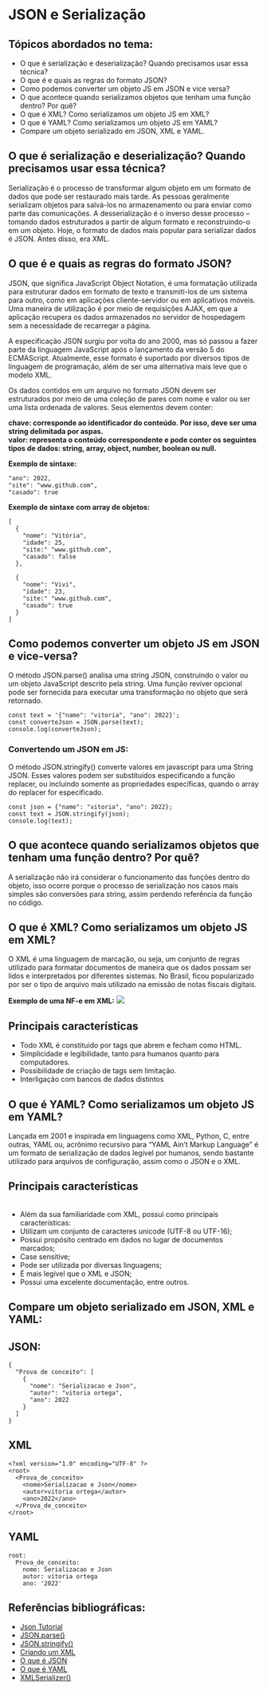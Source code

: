 <h1> JSON e Serialização </h1>

<h2>Tópicos abordados no tema:</h2>
<ul>
  <li>O que é serialização e deserialização? Quando precisamos usar essa técnica?
     </li>
    <li>O que é e quais as regras do formato JSON?
       </li>
      <li>Como podemos converter um objeto JS em JSON e vice versa?
         </li>
        <li>O que acontece quando serializamos objetos que tenham uma função dentro? Por quê?
           </li>
          <li>O que é XML? Como serializamos um objeto JS em XML?
             </li>
            <li>O que é YAML? Como serializamos um objeto JS em YAML?
               </li>
  <li> Compare um objeto serializado em JSON, XML e YAML.
  </li>
    </ul>
    
<h2> O que é serialização e deserialização? Quando precisamos usar essa técnica?</h2>
<p>Serialização é o processo de transformar algum objeto em um formato de dados que pode ser restaurado mais tarde. As pessoas geralmente serializam objetos para salvá-los no armazenamento ou para enviar como parte das comunicações. A desserialização é o inverso desse processo – tomando dados estruturados a partir de algum formato e reconstruindo-o em um objeto. Hoje, o formato de dados mais popular para serializar dados é JSON. Antes disso, era XML.</p>
<h2>O que é e quais as regras do formato JSON?</h2>
<p>
JSON, que significa JavaScript Object Notation, é uma formatação utilizada para estruturar dados em formato de texto e transmiti-los de um sistema para outro, como em aplicações cliente-servidor ou em aplicativos móveis. Uma maneira de utilização é por meio de requisições AJAX, em que a aplicação recupera os dados armazenados no servidor de hospedagem sem a necessidade de recarregar a página.

A especificação JSON surgiu por volta do ano 2000, mas só passou a fazer parte da linguagem JavaScript após o lançamento da versão 5 do ECMAScript. Atualmente, esse formato é suportado por diversos tipos de linguagem de programação, além de ser uma alternativa mais leve que o modelo XML.</p>

<p> Os dados contidos em um arquivo no formato JSON devem ser estruturados por meio de uma coleção de pares com nome e valor ou ser uma lista ordenada de valores. Seus elementos devem conter:

<b>chave: corresponde ao identificador do conteúdo. Por isso, deve ser uma string delimitada por aspas.</b>
  <br>
<b>valor: representa o conteúdo correspondente e pode conter os seguintes tipos de dados: string, array, object, number, boolean ou null.</b>
</p>

<b>Exemplo de sintaxe:</b>
```
"ano": 2022,
"site": "www.github.com",
"casado": true
```

<b>Exemplo de sintaxe com array de objetos:</b>

``` 
[ 
  {
    "nome": "Vitória", 
    "idade": 25,
    "site:" "www.github.com",
    "casado": false
  }, 
  
  {
    "nome": "Vivi", 
    "idade": 23,
    "site:" "www.github.com",
    "casado": true
  }
]
```
    
<h2>Como podemos converter um objeto JS em JSON e vice-versa?</h2>
<p>O método JSON.parse() analisa uma string JSON, construindo o valor ou um objeto JavaScript descrito pela string. Uma função reviver opcional pode ser fornecida para executar uma transformação no objeto que será retornado.</p>

```
const text = '{"name": "vitoria", "ano": 2022}';
const converteJson = JSON.parse(text);
console.log(converteJson);
```

<h3>Convertendo um JSON em JS:</h3>

<p>O método JSON.stringify() converte valores em javascript para uma String  JSON. Esses valores podem ser substituidos especificando a função replacer, ou incluindo somente as propriedades específicas, quando o array do replacer for especificado.</p>

```
const json = {"name": "vitoria", "ano": 2022};
const text = JSON.stringify(json);
console.log(text);
```

<h2>O que acontece quando serializamos objetos que tenham uma função dentro? Por quê?</h2>
<p>A serialização não irá considerar o funcionamento das funções dentro do objeto, isso ocorre porque o processo de serialização nos casos mais simples são conversões para string, assim perdendo referência da função no código.</p>

<h2>O que é XML? Como serializamos um objeto JS em XML?</h2>
<p>O XML é uma linguagem de marcação, ou seja, um conjunto de regras utilizado para formatar documentos de maneira que os dados possam ser lidos e interpretados por diferentes sistemas. No Brasil, ficou popularizado por ser o tipo de arquivo mais utilizado na emissão de notas fiscais digitais.</p>

<b>Exemplo de uma NF-e em XML:</b>
<img src="https://www.espiaonfe.com.br/images/lab/xml-nfe-estrutura-exemplo.png"/>
<h2>Principais características</h2>
<ul>
  <li>Todo XML é constituido por tags que abrem e fecham como HTML.</li>
  <li>Simplicidade e legibilidade, tanto para humanos quanto para computadores.</li>
  <li>Possibilidade de criação de tags sem limitação.</li>
  <li>Interligação com bancos de dados distintos</li>
      </ul>



<h2>O que é YAML? Como serializamos um objeto JS em YAML?</h2>
<p>Lançada em 2001 e inspirada em linguagens como XML, Python, C, entre outras, YAML ou, acrônimo recursivo para “YAML Ain’t Markup Language” é um formato de serialização de dados legível por humanos, sendo bastante utilizado para arquivos de configuração, assim como o JSON e o XML.</p>

<h2>Principais características</h2>
<ul>
  <br>
  <li>
Além da sua familiaridade com XML, possui como principais características:
  </li>

<li>Utilizam um conjunto de caracteres unicode (UTF-8 ou UTF-16);</li>
<li>Possui propósito centrado em dados no lugar de documentos marcados;</li>
<li>Case sensitive;</li>
<li>Pode ser utilizada por diversas linguagens;</li>
<li>É mais legível que o XML e JSON;</li>
<li>Possui uma excelente documentação, entre outros. </li>
</ul>
<h2>Compare um objeto serializado em JSON, XML e YAML:</h2>

<h2>JSON:</h2>

```
{
  "Prova de conceito": [
    {
      "nome": "Serializacao e Json",
      "autor": "vitoria ortega",
      "ano": 2022
    }
  ]
}
```

<h2>XML</h2>


```
<?xml version="1.0" encoding="UTF-8" ?>
<root>
  <Prova_de_conceito>
    <nome>Serializacao e Json</nome>
    <autor>vitoria ortega</autor>
    <ano>2022</ano>
  </Prova_de_conceito>
</root>
```

<h2>YAML</h2>

```
root:
  Prova_de_conceito:
    nome: Serializacao e Json
    autor: vitoria ortega
    ano: '2022'
```

<h2> Referências bibliográficas:</h2>
<ul>
  <li><a href="https://www.devmedia.com.br/json-tutorial/25275">Json Tutorial</a>
     </li>
    <li><a href="https://developer.mozilla.org/pt-BR/docs/Web/JavaScript/Reference/Global_Objects/JSON/parse">JSON.parse()</a>
  </li>
  <li><a href="https://developer.mozilla.org/pt-BR/docs/Web/JavaScript/Reference/Global_Objects/JSON/stringify">JSON.stringify()</a>
    </li>
    <li><a href="XML Tutorial">Criando um XML</a>
      <li><a href="https://rockcontent.com/br/blog/json/">O que é JSON</a>
      <li>  <a href="https://www.treinaweb.com.br/blog/o-que-e-yaml">O que é YAML</a></li>
  </li>
  <li> <a href="https://developer.mozilla.org/en-US/docs/web/api/xmlserializer">XMLSerializer()</a></li> 
  </ul>

